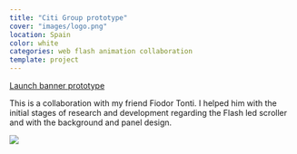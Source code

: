 ```yaml
---
title: "Citi Group prototype"
cover: "images/logo.png"
location: Spain
color: white
categories: web flash animation collaboration
template: project
---
```


<p class="align-center">
<a class="btn external" role="button" href="http://work.joanmira.com/webs/citigroup/" target="_blank">Launch banner prototype</a>
</p>

This is a collaboration with my friend Fiodor Tonti. I helped him with the initial stages of research and development regarding the Flash led scroller and with the background and panel design.

![](/work/citigroup/images/1.png)
